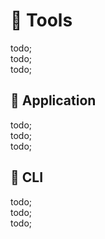 # 🔨 Tools

todo; <br/>
todo; <br/>
todo; <br/>

## 🔨 Application

todo; <br/>
todo; <br/>
todo; <br/>

## 🔨 CLI

todo; <br/>
todo; <br/>
todo; <br/>
